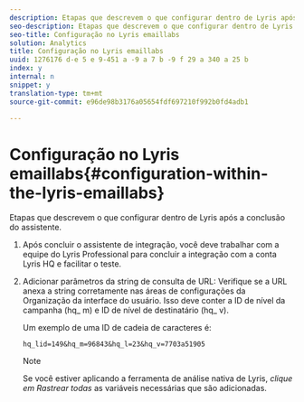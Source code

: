 ```yaml
---
description: Etapas que descrevem o que configurar dentro de Lyris após a conclusão do assistente.
seo-description: Etapas que descrevem o que configurar dentro de Lyris após a conclusão do assistente.
seo-title: Configuração no Lyris emaillabs
solution: Analytics
title: Configuração no Lyris emaillabs
uuid: 1276176 d-e 5 e 9-451 a -9 a 7 b -9 f 29 a 340 a 25 b
index: y
internal: n
snippet: y
translation-type: tm+mt
source-git-commit: e96de98b3176a05654fdf697210f992b0fd4adb1

---
```



# Configuração no Lyris emaillabs{#configuration-within-the-lyris-emaillabs}

Etapas que descrevem o que configurar dentro de Lyris após a conclusão do assistente.

1. Após concluir o assistente de integração, você deve trabalhar com a equipe do Lyris Professional para concluir a integração com a conta Lyris HQ e facilitar o teste.
1. Adicionar parâmetros da string de consulta de URL: Verifique se a URL anexa a string corretamente nas áreas de configurações da Organização da interface do usuário. Isso deve conter a ID de nível da campanha (hq_ m) e ID de nível de destinatário (hq_ v).

   Um exemplo de uma ID de cadeia de caracteres é:

   ```
   hq_lid=149&hq_m=96843&hq_l=23&hq_v=7703a51905
   ```

   >[!NOTE]
   >
   >Se você estiver aplicando a ferramenta de análise nativa de Lyris, *clique em Rastrear todas* as variáveis necessárias que são adicionadas.

